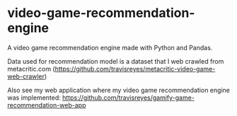 # video-game-recommendation-engine

A video game recommendation engine made with Python and Pandas. 

Data used for recommendation model is a dataset that I web crawled from metacritic.com (https://github.com/travisreyes/metacritic-video-game-web-crawler)

Also see my web application where my video game recommendation engine was implemented:
https://github.com/travisreyes/gamify-game-recommendation-web-app
